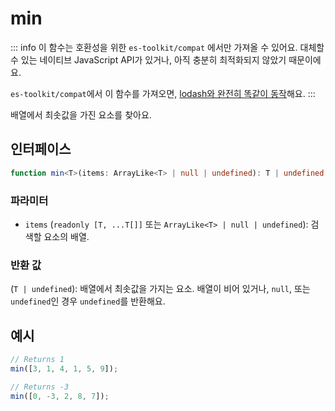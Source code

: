 # min

::: info
이 함수는 호환성을 위한 `es-toolkit/compat` 에서만 가져올 수 있어요. 대체할 수 있는 네이티브 JavaScript API가 있거나, 아직 충분히 최적화되지 않았기 때문이에요.

`es-toolkit/compat`에서 이 함수를 가져오면, [lodash와 완전히 똑같이 동작](../../../compatibility.md)해요.
:::

배열에서 최솟값을 가진 요소를 찾아요.

## 인터페이스

```typescript
function min<T>(items: ArrayLike<T> | null | undefined): T | undefined;
```

### 파라미터

- `items` (`readonly [T, ...T[]]` 또는 `ArrayLike<T> | null | undefined`): 검색할 요소의 배열.

### 반환 값

(`T | undefined`): 배열에서 최솟값을 가지는 요소. 배열이 비어 있거나, `null`, 또는 `undefined`인 경우 `undefined`를 반환해요.

## 예시

```typescript
// Returns 1
min([3, 1, 4, 1, 5, 9]);

// Returns -3
min([0, -3, 2, 8, 7]);
```
